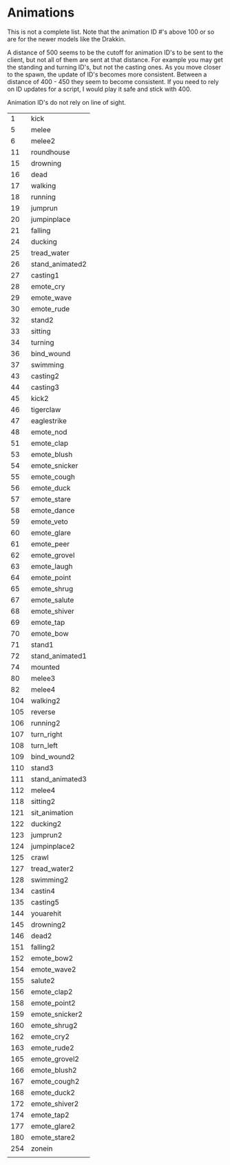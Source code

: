 
# Animations

This is not a complete list. Note that the animation ID \#'s above 100 or so are for the newer models like the Drakkin.

A distance of 500 seems to be the cutoff for animation ID's to be sent to the client, but not all of them are sent at that distance. For example you may get the standing and turning ID's, but not the casting ones. As you move closer to the spawn, the update of ID's becomes more consistent. Between a distance of 400 - 450 they seem to become consistent. If you need to rely on ID updates for a script, I would play it safe and stick with 400.

Animation ID's do not rely on line of sight.

|  |  |
| :--- | :--- |
| 1 | kick |
| 5 | melee |
| 6 | melee2 |
| 11 | roundhouse |
| 15 | drowning |
| 16 | dead |
| 17 | walking |
| 18 | running |
| 19 | jumprun |
| 20 | jumpinplace |
| 21 | falling |
| 24 | ducking |
| 25 | tread\_water |
| 26 | stand\_animated2 |
| 27 | casting1 |
| 28 | emote\_cry |
| 29 | emote\_wave |
| 30 | emote\_rude |
| 32 | stand2 |
| 33 | sitting |
| 34 | turning |
| 36 | bind\_wound |
| 37 | swimming |
| 43 | casting2 |
| 44 | casting3 |
| 45 | kick2 |
| 46 | tigerclaw |
| 47 | eaglestrike |
| 48 | emote\_nod |
| 51 | emote\_clap |
| 53 | emote\_blush |
| 54 | emote\_snicker |
| 55 | emote\_cough |
| 56 | emote\_duck |
| 57 | emote\_stare |
| 58 | emote\_dance |
| 59 | emote\_veto |
| 60 | emote\_glare |
| 61 | emote\_peer |
| 62 | emote\_grovel |
| 63 | emote\_laugh |
| 64 | emote\_point |
| 65 | emote\_shrug |
| 67 | emote\_salute |
| 68 | emote\_shiver |
| 69 | emote\_tap |
| 70 | emote\_bow |
| 71 | stand1 |
| 72 | stand\_animated1 |
| 74 | mounted |
| 80 | melee3 |
| 82 | melee4 |
| 104 | walking2 |
| 105 | reverse |
| 106 | running2 |
| 107 | turn\_right |
| 108 | turn\_left |
| 109 | bind\_wound2 |
| 110 | stand3 |
| 111 | stand\_animated3 |
| 112 | melee4 |
| 118 | sitting2 |
| 121 | sit\_animation |
| 122 | ducking2 |
| 123 | jumprun2 |
| 124 | jumpinplace2 |
| 125 | crawl |
| 127 | tread\_water2 |
| 128 | swimming2 |
| 134 | castin4 |
| 135 | casting5 |
| 144 | youarehit |
| 145 | drowning2 |
| 146 | dead2 |
| 151 | falling2 |
| 152 | emote\_bow2 |
| 154 | emote\_wave2 |
| 155 | salute2 |
| 156 | emote\_clap2 |
| 158 | emote\_point2 |
| 159 | emote\_snicker2 |
| 160 | emote\_shrug2 |
| 162 | emote\_cry2 |
| 163 | emote\_rude2 |
| 165 | emote\_grovel2 |
| 166 | emote\_blush2 |
| 167 | emote\_cough2 |
| 168 | emote\_duck2 |
| 172 | emote\_shiver2 |
| 174 | emote\_tap2 |
| 177 | emote\_glare2 |
| 180 | emote\_stare2 |
| 254 | zonein |
|  |  |

